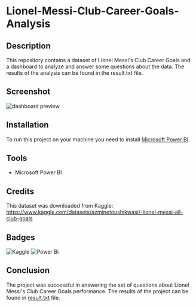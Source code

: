 # Lionel-Messi-Club-Career-Goals-Analysis

## Description

This repository contains a dataset of Lionel Messi's Club Career Goals and a dashboard to analyze and answer some questions about the data. The results of the analysis can be found in the result.txt file.

## Screenshot

![dashboard preview](https://github.com/avishek09/Lionel-Messi-Club-Career-Goals-Analysis/assets/75924699/f9f379c2-144f-4f56-9512-983363ae054b)

## Installation

To run this project on your machine you need to install <a href="https://powerbi.microsoft.com/en-us/downloads/">Microsoft Power BI</a>.

<!-- ## Usage

Provide instructions and examples for use. Include screenshots as needed.

To add a screenshot, create an `assets/images` folder in your repository and upload your screenshot to it. Then, using the relative filepath, add it to your README using the following syntax:

    ```md
    ![schema](MusicDatabaseSchema.png)
    ``` -->

## Tools

* Microsoft Power BI

## Credits

This dataset was downloaded from Kaggle: https://www.kaggle.com/datasets/azminetoushikwasi/-lionel-messi-all-club-goals

## Badges

![Kaggle](https://img.shields.io/badge/Kaggle-20BEFF?style=for-the-badge&logo=Kaggle&logoColor=white)
![Power Bi](https://img.shields.io/badge/power_bi-F2C811?style=for-the-badge&logo=powerbi&logoColor=black)

## Conclusion

The project was successful in answering the set of questions about Lionel Messi's Club Career Goals performance. The results of the project can be found in <a href="https://github.com/avishek09/Lionel-Messi-Club-Career-Goals-Analysis/blob/main/result.txt">result.txt</a> file.


<!--## How to Contribute

If you created an application or package and would like other developers to contribute it, you can include guidelines for how to do so. The [Contributor Covenant](https://www.contributor-covenant.org/) is an industry standard, but you can always write your own if you'd prefer.-->

<!-- ## Questions Answered

The following questions are answered by the project:

* What are the most popular genres of music?
* What are the most popular artists?
* What are the most popular songs?
* What are the average prices of different types of music?
* What are the most popular countries for music purchases?

## Data Set

The data set used for this project is available on GitHub. The data set contains information about the store's customers, music, and sales.

## Results

The results of the project are as follows:

* The most popular genre of music is pop.
* The most popular artist is Taylor Swift.
* The most popular song is "Despacito" by Luis Fonsi and Daddy Yankee.
* The average price of an album is $10.
* The most popular country for music purchases is the United States.

## Conclusion

The project was successful in answering the set of questions about the store's business performance. The results of the project can be used by the store to make decisions about its marketing and product offerings.


I hope this is helpful! -->
